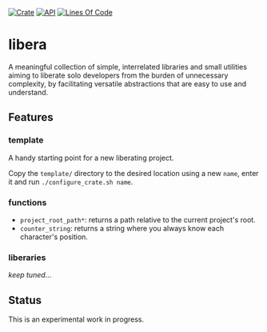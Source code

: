 [![Crate](https://img.shields.io/crates/v/libera.svg)](https://crates.io/crates/libera)
[![API](https://docs.rs/libera/badge.svg)](https://docs.rs/libera/)
[![Lines Of Code](https://tokei.rs/b1/github/andamira/libera?category=lines)](https://github.com/andamira/libera)

# libera

A meaningful collection of simple, interrelated libraries and small utilities
aiming to liberate solo developers from the burden of unnecessary complexity,
by facilitating versatile abstractions that are easy to use and understand.

## Features

### template
A handy starting point for a new liberating project.

Copy the `template/` directory to the desired location using a new `name`,
enter it and run `./configure_crate.sh name`.

### functions

- `project_root_path*`: returns a path relative to the current project's root.
- `counter_string`: returns a string where you always know each character's position.

### liberaries

*keep tuned*…

## Status

This is an experimental work in progress.
